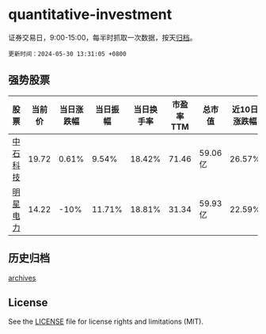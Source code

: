# quantitative-investment

证券交易日，9:00-15:00，每半时抓取一次数据，按天[归档](archives)。

`更新时间：2024-05-30 13:31:05 +0800`

## 强势股票

|股票|当前价|当日涨跌幅|当日振幅|当日换手率|市盈率TTM|总市值|近10日涨跌幅|
|----|----|----|----|----|----|----|----|
|[中石科技](https://xueqiu.com/S/SZ300684)|19.72|0.61%|9.54%|18.42%|71.46|59.06亿|26.57%|
|[明星电力](https://xueqiu.com/S/SH600101)|14.22|-10%|11.71%|18.81%|31.34|59.93亿|22.59%|

## 历史归档

[archives](archives)

## License

See the [LICENSE](LICENSE) file for license rights and limitations (MIT).